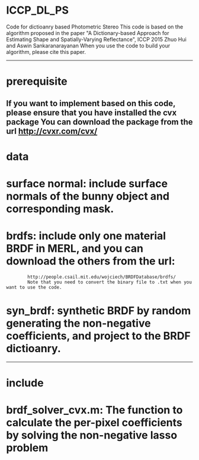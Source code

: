 # ICCP_DL_PS
Code for dictioanry based Photometric Stereo
This code is based on the algorithm proposed in the paper
"A Dictionary-based Approach for Estimating Shape and Spatially-Varying Reflectance", ICCP 2015
Zhuo Hui and Aswin Sankaranarayanan
When you use the code to build your algorithm, please cite this paper. 

--------------------------------------------------------------------------------------------------------------------
# prerequisite
 If you want to implement based on this code, please ensure that you have installed the cvx package
 You can download the package from the url http://cvxr.com/cvx/
--------------------------------------------------------------------------------------------------------------------
# data
  # surface normal: include surface normals of the bunny object and corresponding mask. 
  # brdfs: include only one material BRDF in MERL, and you can download the others from the url:
            http://people.csail.mit.edu/wojciech/BRDFDatabase/brdfs/
            Note that you need to convert the binary file to .txt when you want to use the code. 
            
  # syn_brdf: synthetic BRDF by random generating the non-negative coefficients, and project to the BRDF dictioanry. 
-----------------------------------------------------------------------------------------------------------------------  
# include
  # brdf_solver_cvx.m: The function to calculate the per-pixel coefficients by solving the non-negative lasso problem
  # 


